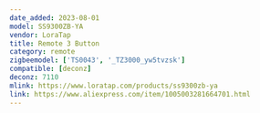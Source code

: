 ```yaml
---
date_added: 2023-08-01
model: SS9300ZB-YA
vendor: LoraTap
title: Remote 3 Button
category: remote
zigbeemodel: ['TS0043', '_TZ3000_yw5tvzsk']
compatible: [deconz]
deconz: 7110
mlink: https://www.loratap.com/products/ss9300zb-ya
link: https://www.aliexpress.com/item/1005003281664701.html
---
```

